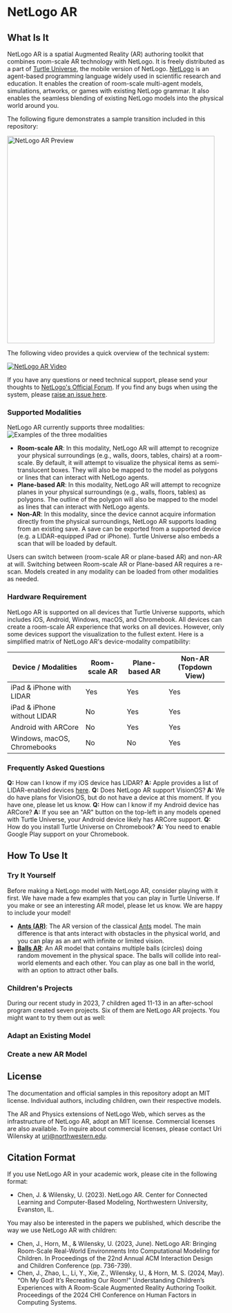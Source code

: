 # NetLogo AR
## What Is It
NetLogo AR is a spatial Augmented Reality (AR) authoring toolkit that combines room-scale AR technology with NetLogo. It is freely distributed as a part of [Turtle Universe](https://turtlesim.com/products/turtle-universe/), the mobile version of NetLogo. [NetLogo](https://ccl.northwestern.edu/netlogo/) is an agent-based programming language widely used in scientific research and education. It enables the creation of room-scale multi-agent models, simulations, artworks, or games with existing NetLogo grammar. It also enables the seamless blending of existing NetLogo models into the physical world around you. 

The following figure demonstrates a sample transition included in this repository:

<img src="https://github.com/NetLogo-Mobile/NetLogo-AR/assets/12299703/a81825d8-165f-426e-8445-df0b270044da" alt="NetLogo AR Preview" width="480"/>

The following video provides a quick overview of the technical system:

[![NetLogo AR Video](https://img.youtube.com/vi/xJcEGpp6rCE/0.jpg)](https://www.youtube.com/watch?v=xJcEGpp6rCE)

If you have any questions or need technical support, please send your thoughts to [NetLogo's Official Forum](https://community.netlogo.org/). If you find any bugs when using the system, please [raise an issue here](https://github.com/NetLogo-Mobile/NetLogo-AR/issues).

### Supported Modalities
NetLogo AR currently supports three modalities:
![Examples of the three modalities](https://github.com/NetLogo-Mobile/NetLogo-AR/assets/12299703/6b7a71a5-3220-42c0-9841-3305d669fca8)
* **Room-scale AR**: In this modality, NetLogo AR will attempt to recognize your physical surroundings (e.g., walls, doors, tables, chairs) at a room-scale. By default, it will attempt to visualize the physical items as semi-translucent boxes. They will also be mapped to the model as polygons or lines that can interact with NetLogo agents.
* **Plane-based AR**: In this modality, NetLogo AR will attempt to recognize planes in your physical surroundings (e.g., walls, floors, tables) as polygons. The outline of the polygon will also be mapped to the model as lines that can interact with NetLogo agents.
* **Non-AR**: In this modality, since the device cannot acquire information directly from the physical surroundings, NetLogo AR supports loading from an existing save. A save can be exported from a supported device (e.g. a LIDAR-equipped iPad or iPhone). Turtle Universe also embeds a scan that will be loaded by default.

Users can switch between (room-scale AR or plane-based AR) and non-AR at will. Switching between Room-scale AR or Plane-based AR requires a re-scan. Models created in any modality can be loaded from other modalities as needed. 

### Hardware Requirement
NetLogo AR is supported on all devices that Turtle Universe supports, which includes iOS, Android, Windows, macOS, and Chromebook. All devices can create a room-scale AR experience that works on all devices. However, only some devices support the visualization to the fullest extent. Here is a simplified matrix of NetLogo AR's device-modality compatibility:

| Device / Modalities         | Room-scale AR | Plane-based AR | Non-AR (Topdown View) |
|-----------------------------|---------------|----------------|-----------------------|
| iPad & iPhone with LIDAR    | Yes           | Yes            | Yes                   |
| iPad & iPhone without LIDAR | No            | Yes            | Yes                   |
| Android with ARCore         | No            | Yes            | Yes                   |
| Windows, macOS, Chromebooks | No            | No             | Yes                   |

### Frequently Asked Questions
**Q:** How can I know if my iOS device has LIDAR?
**A:** Apple provides a list of LIDAR-enabled devices [here](https://support.apple.com/en-us/102468#ipad).
**Q:** Does NetLogo AR support VisionOS?
**A:** We do have plans for VisionOS, but do not have a device at this moment. If you have one, please let us know. 
**Q:** How can I know if my Android device has ARCore?
**A:** If you see an "AR" button on the top-left in any models opened with Turtle Universe, your Android device likely has ARCore support.
**Q:** How do you install Turtle Universe on Chromebook?
**A:** You need to enable Google Play support on your Chromebook.

## How To Use It
### Try It Yourself
Before making a NetLogo model with NetLogo AR, consider playing with it first. We have made a few examples that you can play in Turtle Universe. If you make or see an interesting AR model, please let us know. We are happy to include your model!
* [**Ants (AR)**](https://turtlesim.com/tuc/?global-model-63ffd904c53d30d62d4d58c7?): The AR version of the classical [Ants](https://www.netlogoweb.org/launch#https://www.netlogoweb.org/assets/modelslib/Sample%20Models/Biology/Ants.nlogo) model. The main difference is that ants interact with obstacles in the physical world, and you can play as an ant with infinite or limited vision. 
* [**Balls AR**](https://turtlesim.com/tug/?global-model-643ecde0c84b870b4099ce58?): An AR model that contains multiple balls (circles) doing random movement in the physical space. The balls will collide into real-world elements and each other. You can play as one ball in the world, with an option to attract other balls.

### Children's Projects
During our recent study in 2023, 7 children aged 11-13 in an after-school program created seven projects. Six of them are NetLogo AR projects. You might want to try them out as well:

### Adapt an Existing Model

### Create a new AR Model

## License
The documentation and official samples in this repository adopt an MIT license. Individual authors, including children, own their respective models. 

The AR and Physics extensions of NetLogo Web, which serves as the infrastructure of NetLogo AR, adopt an MIT license. Commercial licenses are also available. To inquire about commercial licenses, please contact Uri Wilensky at uri@northwestern.edu.

## Citation Format
If you use NetLogo AR in your academic work, please cite in the following format:
* Chen, J. & Wilensky, U. (2023). NetLogo AR. Center for Connected Learning and Computer-Based Modeling, Northwestern University, Evanston, IL.

You may also be interested in the papers we published, which describe the way we use NetLogo AR with children:
* Chen, J., Horn, M., & Wilensky, U. (2023, June). NetLogo AR: Bringing Room-Scale Real-World Environments Into Computational Modeling for Children. In Proceedings of the 22nd Annual ACM Interaction Design and Children Conference (pp. 736-739).
* Chen, J., Zhao, L., Li, Y., Xie, Z., Wilensky, U., & Horn, M. S. (2024, May). “Oh My God! It’s Recreating Our Room!” Understanding Children’s Experiences with A Room-Scale Augmented Reality Authoring Toolkit. Proceedings of the 2024 CHI Conference on Human Factors in Computing Systems.
